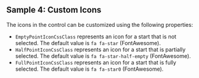## Sample 4: Custom Icons

The icons in the control can be customized using the following properties:

* `EmptyPointIconCssClass` represents an icon for a start that is not selected. The default value is `fa fa-star` (FontAwesome).
* `HalfPointIconCssClass` represents an icon for a start that is partially selected. The default value is `fa fa-star-half-empty` (FontAwesome).
* `FullPointIconCssClass` represents an icon for a start that is fully selected. The default value is `fa fa-star0` (FontAwesome).